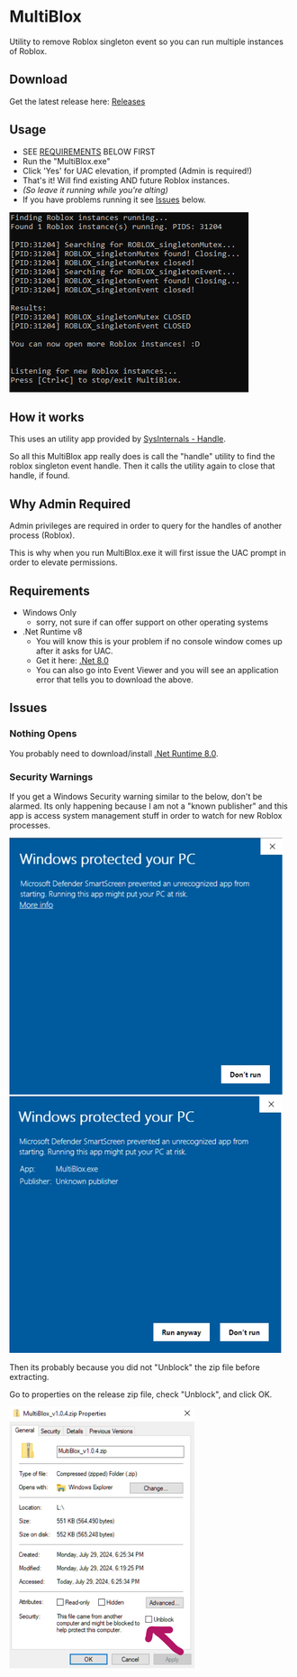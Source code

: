 # MultiBlox
 Utility to remove Roblox singleton event so you can run multiple instances of Roblox.

## Download
Get the latest release here: [Releases](https://github.com/rasp8erries/multiblox-cs/releases/tag/release)

## Usage
- SEE [REQUIREMENTS](#reqs) BELOW FIRST
- Run the "MultiBlox.exe" 
- Click 'Yes' for UAC elevation, if prompted (Admin is required!) 
- That's it! Will find existing AND future Roblox instances. 
- *(So leave it running while you're alting)*
- If you have problems running it see [Issues](#issues) below. 

![MultiBlox Success](/images/multiblox-success-v1.0.4.png)

## How it works
This uses an utility app provided by [SysInternals - Handle](https://learn.microsoft.com/en-us/sysinternals/downloads/handle). 

So all this MultiBlox app really does is call the "handle" utility to find the roblox singleton event handle. Then it calls the utility again to close that handle, if found. 

## Why Admin Required
Admin privileges are required in order to query for the handles of another process (Roblox). 

This is why when you run MultiBlox.exe it will first issue the UAC prompt in order to elevate permissions.

## <a name="reqs"></a>Requirements
- Windows Only
  - sorry, not sure if can offer support on other operating systems 
- .Net Runtime v8 
  - You will know this is your problem if no console window comes up after it asks for UAC. 
  - Get it here: [.Net 8.0](https://aka.ms/dotnet-core-applaunch?framework=Microsoft.NETCore.App&framework_version=8.0.0&arch=x64&rid=win10-x64)
  - You can also go into Event Viewer and you will see an application error that tells you to download the above.

## <a name="issues"></a>Issues
### Nothing Opens
You probably need to download/install [.Net Runtime 8.0](https://aka.ms/dotnet-core-applaunch?framework=Microsoft.NETCore.App&framework_version=8.0.0&arch=x64&rid=win10-x64).

### Security Warnings
If you get a Windows Security warning similar to the below, don't be alarmed. Its only happening because I am not a "known publisher" and this app is access system management stuff in order to watch for new Roblox processes. 

![ms-sec-1](/images/ms-security-1.png)![ms-sec-2](/images/ms-security-2.png) 

Then its probably because you did not "Unblock" the zip file before extracting.  

Go to properties on the release zip file, check "Unblock", and click OK. 

![unblock-zip](/images/multiblox-zip-props.png)